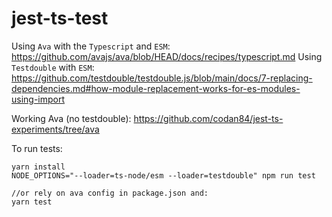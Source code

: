 # jest-ts-test

Using `Ava` with the `Typescript` and `ESM`: https://github.com/avajs/ava/blob/HEAD/docs/recipes/typescript.md
Using `Testdouble` with `ESM`: https://github.com/testdouble/testdouble.js/blob/main/docs/7-replacing-dependencies.md#how-module-replacement-works-for-es-modules-using-import

Working Ava (no testdouble): https://github.com/codan84/jest-ts-experiments/tree/ava

To run tests:
```
yarn install
NODE_OPTIONS="--loader=ts-node/esm --loader=testdouble" npm run test

//or rely on ava config in package.json and:
yarn test
```
